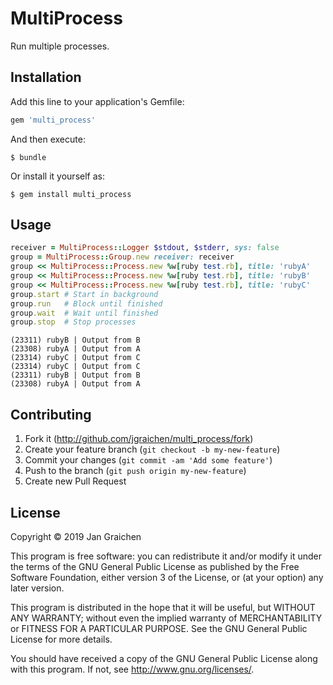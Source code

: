 # MultiProcess

Run multiple processes.

## Installation

Add this line to your application's Gemfile:

```ruby
gem 'multi_process'
```

And then execute:

```
$ bundle
```

Or install it yourself as:

```
$ gem install multi_process
```

## Usage

```ruby
receiver = MultiProcess::Logger $stdout, $stderr, sys: false
group = MultiProcess::Group.new receiver: receiver
group << MultiProcess::Process.new %w[ruby test.rb], title: 'rubyA'
group << MultiProcess::Process.new %w[ruby test.rb], title: 'rubyB'
group << MultiProcess::Process.new %w[ruby test.rb], title: 'rubyC'
group.start # Start in background
group.run   # Block until finished
group.wait  # Wait until finished
group.stop  # Stop processes
```

```
(23311) rubyB | Output from B
(23308) rubyA | Output from A
(23314) rubyC | Output from C
(23314) rubyC | Output from C
(23311) rubyB | Output from B
(23308) rubyA | Output from A
```

## Contributing

1. Fork it (http://github.com/jgraichen/multi_process/fork)
2. Create your feature branch (`git checkout -b my-new-feature`)
3. Commit your changes (`git commit -am 'Add some feature'`)
4. Push to the branch (`git push origin my-new-feature`)
5. Create new Pull Request

## License

Copyright © 2019 Jan Graichen

This program is free software: you can redistribute it and/or modify
it under the terms of the GNU General Public License as published by
the Free Software Foundation, either version 3 of the License, or
(at your option) any later version.

This program is distributed in the hope that it will be useful,
but WITHOUT ANY WARRANTY; without even the implied warranty of
MERCHANTABILITY or FITNESS FOR A PARTICULAR PURPOSE.  See the
GNU General Public License for more details.

You should have received a copy of the GNU General Public License
along with this program.  If not, see <http://www.gnu.org/licenses/>.

